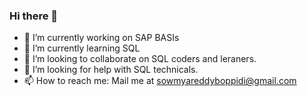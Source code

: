 ### Hi there 👋


- 🔭 I’m currently working on SAP BASIs
- 🌱 I’m currently learning SQL
- 👯 I’m looking to collaborate on SQL coders and leraners.
- 🤔 I’m looking for help with SQL technicals.
- 📫 How to reach me: Mail me at sowmyareddyboppidi@gmail.com
